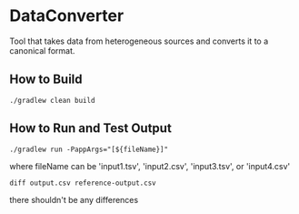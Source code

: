 # DataConverter

Tool that takes data from heterogeneous sources and converts it to a canonical format.

## How to Build

```
./gradlew clean build
```

## How to Run and Test Output

```
./gradlew run -PappArgs="[${fileName}]"
```
where fileName can be 'input1.tsv', 'input2.csv', 'input3.tsv', or 'input4.csv'

```
diff output.csv reference-output.csv
```
there shouldn't be any differences
